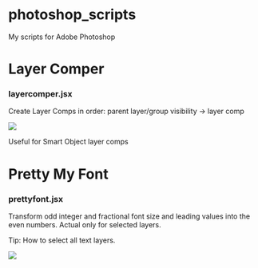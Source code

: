 # photoshop_scripts
My scripts for Adobe Photoshop

# Layer Comper
### layercomper.jsx
Create Layer Comps in order: parent layer/group visibility -> layer comp

<img src="http://s30.postimg.org/9memkr1wx/layercomper.gif">

Useful for Smart Object layer comps

# Pretty My Font
### prettyfont.jsx

Transform odd integer and fractional font size and leading values into the even numbers. Actual only for selected layers. 

Tip: How to select all text layers.

<img src="http://s27.postimg.org/8hzym65zn/select_all_layers.gif">
